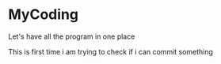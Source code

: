 # MyCoding
Let's have all the program in one place 


This is first time i am trying to check if i can commit something 